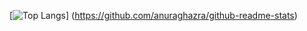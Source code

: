 [![Top Langs](https://github-readme-stats.vercel.app/api/top-langs/?username={harinezumi616}&layout=compact)]
(https://github.com/anuraghazra/github-readme-stats)
